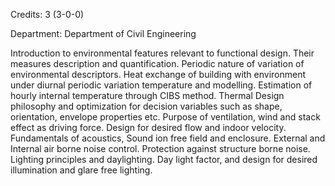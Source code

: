 Credits: 3 (3-0-0)

Department: Department of Civil Engineering

Introduction to environmental features relevant to functional design. Their measures description and quantification. Periodic nature of variation of environmental descriptors. Heat exchange of building with environment under diurnal periodic variation temperature and modelling. Estimation of hourly internal temperature through CIBS method. Thermal Design philosophy and optimization for decision variables such as shape, orientation, envelope properties etc. Purpose of ventilation, wind and stack effect as driving force. Design for desired flow and indoor velocity. Fundamentals of acoustics, Sound ion free field and enclosure. External and Internal air borne noise control. Protection against structure borne noise. Lighting principles and daylighting. Day light factor, and design for desired illumination and glare free lighting.